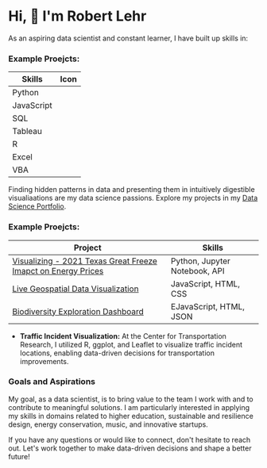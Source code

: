 <h1 align="left">Hi, 👋 I'm Robert Lehr</h1> 

As an aspiring data scientist and constant learner, I have built up skills in:

<h3 align="left"> Example Proejcts:</h3>

| Skills | Icon |
| ------------- | ------------- |
| Python |
| JavaScript |
| SQL |
| Tableau |
| R |
| Excel |
| VBA |
 
Finding hidden patterns in data and presenting them in intuitively digestible visualiaations are my data science passions. Explore my projects in my [Data Science Portfolio](https://github.com/robert-z-lehr?tab=repositories).

<h3 align="left"> Example Proejcts:</h3>

| Project  | Skills |
| ------------- | ------------- |
| [Visualizing - 2021 Texas Great Freeze Imapct on Energy Prices](https://github.com/robert-z-lehr/Visualizing-The-Great-Freeze-Texas-Energy-Prices)   | Python, Jupyter Notebook, API|
|[Live Geospatial Data Visualization](https://github.com/robert-z-lehr/Live-Geospatial-Data-Visualization)  |JavaScript, HTML, CSS|
| [Biodiversity Exploration Dashboard](https://github.com/robert-z-lehr/Biodiversity-Exploration-Dashboard) | EJavaScript, HTML, JSON |

- **Traffic Incident Visualization:** At the Center for Transportation Research, I utilized R, ggplot, and Leaflet to visualize traffic incident locations, enabling data-driven decisions for transportation improvements.

### Goals and Aspirations

My goal, as a data scientist, is to bring value to the team I work with and to contribute to meaningful solutions. I am particularly interested in applying my skills in domains related to higher education, sustainable and resilience design, energy conservation, music, and innovative startups.

If you have any questions or would like to connect, don't hesitate to reach out. Let's work together to make data-driven decisions and shape a better future!
